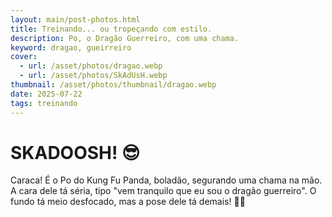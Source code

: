```yaml
---
layout: main/post-photos.html
title: Treinando... ou tropeçando com estilo.
description: Po, o Dragão Guerreiro, com uma chama.
keyword: dragao, gueirreiro
cover:
  - url: /asset/photos/dragao.webp
  - url: /asset/photos/SkAdUsH.webp
thumbnail: /asset/photos/thumbnail/dragao.webp
date: 2025-07-22
tags: treinando
---
```


# SKADOOSH! 😎

Caraca! É o Po do Kung Fu Panda, boladão, segurando uma chama na mão. A cara dele tá séria, tipo "vem tranquilo que eu sou o dragão guerreiro". O fundo tá meio desfocado, mas a pose dele tá demais! 🐼🔥
